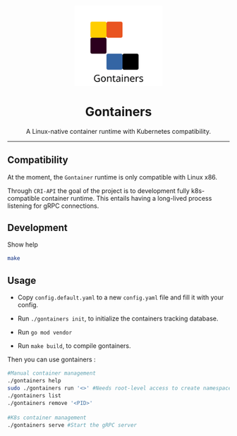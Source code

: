 <p align="center">
  <img src="https://raw.githubusercontent.com/olivierkessler01/gontainers/main/doc/images/logo.svg" alt="Gontainers Logo" width="200"/>
</p>

<h1 align="center">Gontainers</h1>
<p align="center">A Linux-native container runtime with Kubernetes compatibility.</p>

---


## Compatibility 

At the moment, the `Gontainer` runtime is only compatible with Linux x86.

Through `CRI-API` the goal of the project is to development fully k8s-compatible 
container runtime. This entails having a long-lived process listening for gRPC connections.


## Development

Show help
```bash
make
```

## Usage 

* Copy `config.default.yaml` to a new `config.yaml` file and fill it with your config.

* Run `./gontainers init`, to initialize the containers tracking database.

* Run `go mod vendor`

* Run `make build`, to compile gontainers.

Then you can use gontainers : 
```bash
#Manual container management
./gontainers help
sudo ./gontainers run '<>' #Needs root-level access to create namespaces for the container
./gontainers list
./gontainers remove '<PID>'

#K8s container management
./gontainers serve #Start the gRPC server
```
